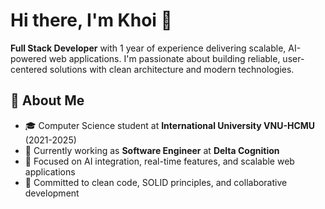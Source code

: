 # Hi there, I'm Khoi 👋

**Full Stack Developer** with 1 year of experience delivering scalable, AI-powered web applications. I'm passionate about building reliable, user-centered solutions with clean architecture and modern technologies.

## 🚀 About Me

- 🎓 Computer Science student at **International University VNU-HCMU** (2021-2025)
- 💼 Currently working as **Software Engineer** at **Delta Cognition**
- 🌱 Focused on AI integration, real-time features, and scalable web applications
- 🎯 Committed to clean code, SOLID principles, and collaborative development
